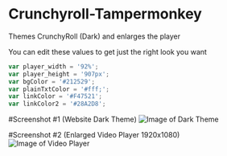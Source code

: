 # Crunchyroll-Tampermonkey
Themes CrunchyRoll (Dark) and enlarges the player


You can edit these values to get just the right look you want

```javascript
var player_width = '92%';
var player_height = '907px';
var bgColor = '#212529';
var plainTxtColor = '#fff;';
var linkColor = '#F47521';
var linkColor2 = '#28A2D8';
```

#Screenshot #1 (Website Dark Theme)
![Image of Dark Theme](https://i.imgur.com/5Yil5rq.png)

#Screenshot #2 (Enlarged Video Player 1920x1080)
![Image of Video Player](https://i.imgur.com/UttPyS2.jpg)
